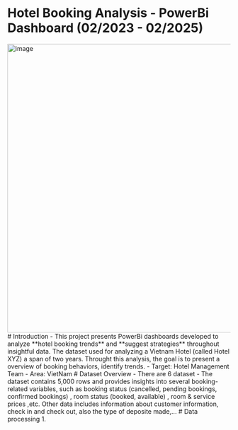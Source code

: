 # Hotel Booking Analysis - PowerBi Dashboard (02/2023 - 02/2025)
<img width="1163" height="653" alt="image" src="https://github.com/user-attachments/assets/daae7e15-3883-435f-9d85-4175068a271e" />
# Introduction
- This project presents PowerBi dashboards developed to analyze **hotel booking trends** and **suggest strategies** throughout insightful data. The dataset used for analyzing a Vietnam Hotel (called Hotel XYZ) a span of two years. Throught this analysis, the goal is to present a overview of booking behaviors, identify trends.
- Target: Hotel Management Team
- Area: VietNam
# Dataset Overview
- There are 6 dataset
-  The dataset contains 5,000 rows and provides insights into several booking-related variables, such as booking status (cancelled, pending bookings, confirmed bookings) , room status (booked, available) , room & service prices ,etc. Other data includes information about customer information, check in and check out, also  the type of deposite made,...
# Data processing
1. 
